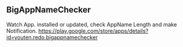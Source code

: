 BigAppNameChecker
----
Watch App. installed or updated, check AppName Length and make Notification.
https://play.google.com/store/apps/details?id=youten.redo.bigappnamechecker

